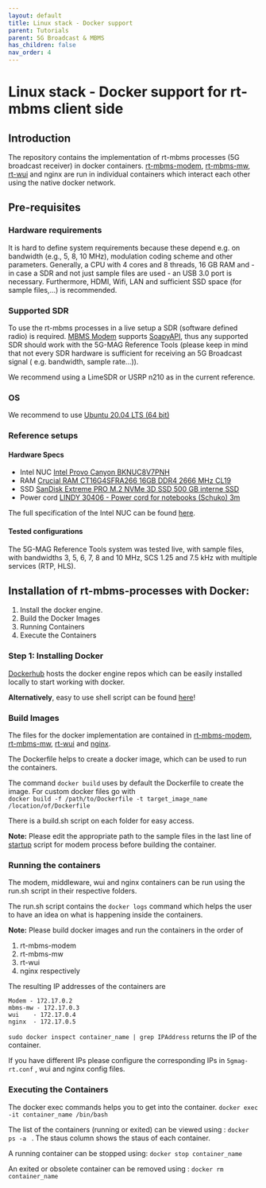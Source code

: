 ```yaml
---
layout: default
title: Linux stack - Docker support
parent: Tutorials
parent: 5G Broadcast & MBMS
has_children: false
nav_order: 4
---
```


# Linux stack - Docker support for rt-mbms client side

## Introduction

The repository contains the implementation of rt-mbms processes (5G broadcast receiver) in docker containers.
[rt-mbms-modem](https://github.com/5G-MAG/rt-mbms-modem), [rt-mbms-mw](https://github.com/5G-MAG/rt-mbms-mw), [rt-wui](https://github.com/5G-MAG/rt-wui)
and nginx are run in individual containers which interact each other using the native docker network.

## Pre-requisites

### Hardware requirements

It is hard to define system requirements because these depend e.g. on bandwidth (e.g., 5, 8, 10 MHz), modulation coding
scheme and other parameters. Generally, a CPU with 4 cores and 8 threads, 16 GB RAM and - in case a SDR and not just
sample files are used - an USB 3.0 port is necessary. Furthermore, HDMI, Wifi, LAN and sufficient SSD space (for sample
files,...) is recommended.

### Supported SDR

To use the rt-mbms processes in a live setup a SDR (software defined radio) is required.
[MBMS Modem](https://github.com/5G-MAG/rt-mbms-modem)
supports [SoapyAPI](https://github.com/pothosware/SoapySDR/wiki), thus any supported SDR should work with the 5G-MAG
Reference Tools (please keep in mind that not every SDR hardware is sufficient for receiving an 5G Broadcast signal (
e.g. bandwidth, sample rate...)).

We recommend using a LimeSDR or USRP n210 as in the current reference.

### OS

We recommend to use [Ubuntu 20.04 LTS (64 bit)](https://ubuntu.com/)

### Reference setups

#### Hardware Specs

* Intel NUC [Intel Provo Canyon BKNUC8V7PNH](https://www.amazon.de/gp/product/B08CNLFM1N/ref=ppx_yo_dt_b_asin_title_o06_s00?ie=UTF8&psc=1)
* RAM    [Crucial RAM CT16G4SFRA266 16GB DDR4 2666 MHz CL19](https://www.amazon.de/gp/product/B08C4VKYFG/ref=ppx_yo_dt_b_asin_title_o00_s01?ie=UTF8&psc=1)
* SSD    [SanDisk Extreme PRO M.2 NVMe 3D SSD 500 GB interne SSD](https://www.amazon.de/gp/product/B07BSSFB4N/ref=ppx_yo_dt_b_asin_title_o00_s00?ie=UTF8&psc=1)
* Power cord    [LINDY 30406 - Power cord for notebooks (Schuko) 3m](https://www.amazon.de/gp/product/B00K65JGUY/ref=ppx_yo_dt_b_asin_title_o09_s00?ie=UTF8&psc=1)

The full specification of the Intel NUC can be
found [here](https://ark.intel.com/content/www/us/en/ark/products/199110/intel-nuc-8-pro-kit-nuc8v7pnh.html).

#### Tested configurations

The 5G-MAG Reference Tools system was tested live, with sample files, with bandwidths 3, 5, 6, 7, 8 and 10 MHz, SCS 1.25
and 7.5 kHz with multiple services (RTP, HLS).

## Installation of rt-mbms-processes with Docker:

1. Install the docker engine.
2. Build the Docker Images
3. Running Containers
4. Execute the Containers

### Step 1: Installing Docker

[Dockerhub](https://docs.docker.com/engine/install/ubuntu/) hosts the docker engine repos which can be easily installed
locally to start working with docker.

**Alternatively**, easy to use shell script can be
found [here](https://github.com/5G-MAG/rt-mbms-modem/blob/development/dockerPrereq.sh)!

### Build Images

The files for the docker implementation are contained
in [rt-mbms-modem](https://github.com/5G-MAG/rt-mbms-modem/tree/development/modem), [rt-mbms-mw](https://github.com/5G-MAG/rt-mbms-mw/tree/development/middleware), [rt-wui](https://github.com/5G-MAG/rt-wui/tree/development/wui)
and [nginx](https://github.com/5G-MAG/rt-wui/tree/development/nginx).

The Dockerfile helps to create a docker image, which can be used to run the containers.

The command `docker build` uses by default the Dockerfile to create the image. For custom docker files go with    
`docker build -f /path/to/Dockerfile -t target_image_name /location/of/Dockerfile`

There is a build.sh script on each folder for easy access.

**Note:** Please edit the appropriate path to the sample files in the last line
of [startup](https://github.com/5G-MAG/rt-mbms-modem/tree/development/modem/scripts) script for modem process before
building the container.

### Running the containers

The modem, middleware, wui and nginx containers can be run using the run.sh script in their respective folders.

The run.sh script contains the `docker logs` command which helps the user to have an idea on what is happening inside
the containers.

**Note:** Please build docker images and run the containers in the order of

1. rt-mbms-modem
2. rt-mbms-mw
3. rt-wui
4. nginx respectively

The resulting IP addresses of the containers are

    Modem - 172.17.0.2
    mbms-mw - 172.17.0.3
    wui    - 172.17.0.4
    nginx  - 172.17.0.5

`sudo docker inspect container_name | grep IPAddress` returns the IP of the container.

If you have different IPs please configure the corresponding IPs in `5gmag-rt.conf` , wui and nginx config files.

### Executing the Containers

The docker exec commands helps you to get into the container.
`docker exec -it container_name /bin/bash`

The list of the containers (running or exited) can be viewed using :
`docker ps -a ` . The staus column shows the staus of each container.

A running container can be stopped using:
`docker stop container_name`

An exited or obsolete container can be removed using :
`docker rm container_name`  
